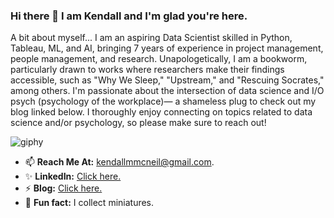 ### Hi there 👋 I am Kendall and I'm glad you're here. 

A bit about myself... I am an aspiring Data Scientist skilled in Python, Tableau, ML, and AI, bringing 7 years of experience in project management, people management, and research. Unapologetically, I am a bookworm, particularly drawn to works where researchers make their findings accessible, such as "Why We Sleep," "Upstream," and "Rescuing Socrates," among others. I'm passionate about the intersection of data science and I/O psych (psychology of the workplace)— a shameless plug to check out my blog linked below. I thoroughly enjoy connecting on topics related to data science and/or psychology, so please make sure to reach out!

![giphy](https://github.com/kmcneil901/kmcneil901/assets/139075900/93fbc1c5-9be7-400b-93db-76ab4db8e346) 

- 📫 **Reach Me At:** kendallmmcneil@gmail.com. 
- ✨ **LinkedIn:** [Click here.](https://www.linkedin.com/in/kendallmcneil/)
- ⚡ **Blog:** [Click here.](medium.com/@kendallmmcneil)
- 🌱 **Fun fact:** I collect miniatures. 

<!--
**kmcneil901/kmcneil901** is a ✨ _special_ ✨ repository because its `README.md` (this file) appears on your GitHub profile.

Here are some ideas to get you started:

- 🔭 I’m currently working on ...
- 🌱 I’m currently learning ...
- 👯 I’m looking to collaborate on ...
- 🤔 I’m looking for help with ...
- 💬 Ask me about ...
- 📫 How to reach me: ...
- 😄 Pronouns: ...
- ⚡ Fun fact: ...
-->
